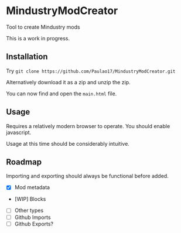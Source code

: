 # MindustryModCreator
Tool to create Mindustry mods

This is a work in progress.

## Installation
Try `git clone https://github.com/Paulao17/MindustryModCreator.git`

Alternatively download it as a zip and unzip the zip.

You can now find and open the `main.html` file.

## Usage
Requires a relatively modern browser to operate. You should enable javascript.

Usage at this time should be considerably intuitive.

## Roadmap
Importing and exporting should always be functional before added.

- [x] Mod metadata
- [WIP] Blocks
- [ ] Other types
- [ ] Github Imports
- [ ] Github Exports?
